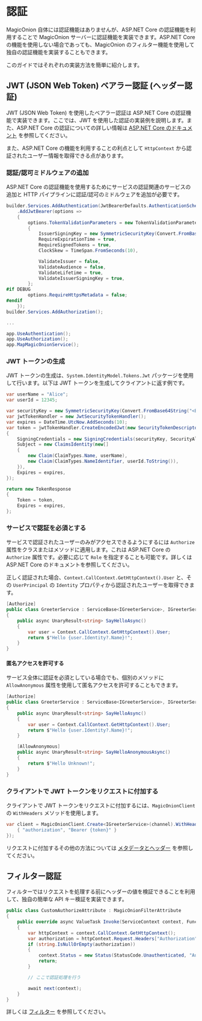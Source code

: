 # 認証

MagicOnion 自体には認証機能はありませんが、ASP.NET Core の認証機能を利用することで MagicOnion サーバーに認証機能を実装できます。ASP.NET Core の機能を使用しない場合であっても、MagicOnion のフィルター機能を使用して独自の認証機能を実装することもできます。

このガイドではそれぞれの実装方法を簡単に紹介します。

## JWT (JSON Web Token) ベアラー認証 (ヘッダー認証)

JWT (JSON Web Token) を使用したベアラー認証は ASP.NET Core の認証機能で実装できます。ここでは、JWT を使用した認証の実装例を説明します。また、ASP.NET Core の認証についての詳しい情報は [ASP.NET Core のドキュメント](https://learn.microsoft.com/en-us/aspnet/core/security/authentication/?view=aspnetcore-9.0) を参照してください。

また、ASP.NET Core の機能を利用することの利点として `HttpContext` から認証されたユーザー情報を取得できる点があります。

### 認証/認可ミドルウェアの追加
ASP.NET Core の認証機能を使用するためにサービスの認証関連のサービスの追加と HTTP パイプラインに認証/認可のミドルウェアを追加が必要です。

```csharp
builder.Services.AddAuthentication(JwtBearerDefaults.AuthenticationScheme)
    .AddJwtBearer(options =>
    {
        options.TokenValidationParameters = new TokenValidationParameters
        {
            IssuerSigningKey = new SymmetricSecurityKey(Convert.FromBase64String("<Base64EncodedSecretKey>")),
            RequireExpirationTime = true,
            RequireSignedTokens = true,
            ClockSkew = TimeSpan.FromSeconds(10),

            ValidateIssuer = false,
            ValidateAudience = false,
            ValidateLifetime = true,
            ValidateIssuerSigningKey = true,
        };
#if DEBUG
        options.RequireHttpsMetadata = false;
#endif
    });
builder.Services.AddAuthorization();

...

app.UseAuthentication();
app.UseAuthorization();
app.MapMagicOnionService();
```

### JWT トークンの生成

JWT トークンの生成は、`System.IdentityModel.Tokens.Jwt` パッケージを使用して行います。以下は JWT トークンを生成してクライアントに返す例です。

```csharp
var userName = "Alice";
var userId = 12345;

var securityKey = new SymmetricSecurityKey(Convert.FromBase64String("<Base64EncodedSecretKey>"));
var jwtTokenHandler = new JwtSecurityTokenHandler();
var expires = DateTime.UtcNow.AddSeconds(10);
var token = jwtTokenHandler.CreateEncodedJwt(new SecurityTokenDescriptor()
{
    SigningCredentials = new SigningCredentials(securityKey, SecurityAlgorithms.HmacSha256),
    Subject = new ClaimsIdentity(new[]
    {
        new Claim(ClaimTypes.Name, userName),
        new Claim(ClaimTypes.NameIdentifier, userId.ToString()),
    }),
    Expires = expires,
});

return new TokenResponse
{
    Token = token,
    Expires = expires,
};
```

### サービスで認証を必須とする

サービスで認証されたユーザーのみがアクセスできるようにするには `Authorize` 属性をクラスまたはメソッドに適用します。これは ASP.NET Core の `Authorize` 属性です。必要に応じて `Role` を指定することも可能です。詳しくは ASP.NET Core のドキュメントを参照してください。

正しく認証された場合、`Context.CallContext.GetHttpContext().User` と、その `UserPrincipal` の `Identity` プロパティから認証されたユーザーを取得できます。

```csharp
[Authorize]
public class GreeterService : ServiceBase<IGreeterService>, IGreeterService
{
    public async UnaryResult<string> SayHelloAsync()
    {
        var user = Context.CallContext.GetHttpContext().User;
        return $"Hello {user.Identity?.Name}!";
    }
}
```

#### 匿名アクセスを許可する

サービス全体に認証を必須としている場合でも、個別のメソッドに `AllowAnonymous` 属性を使用して匿名アクセスを許可することもできます。

```csharp
[Authorize]
public class GreeterService : ServiceBase<IGreeterService>, IGreeterService
{
    public async UnaryResult<string> SayHelloAsync()
    {
        var user = Context.CallContext.GetHttpContext().User;
        return $"Hello {user.Identity?.Name}!";
    }

    [AllowAnonymous]
    public async UnaryResult<string> SayHelloAnonymousAsync()
    {
        return $"Hello Unknown!";
    }
}
```

### クライアントで JWT トークンをリクエストに付加する
クライアントで JWT トークンをリクエストに付加するには、`MagicOnionClient` の `WithHeaders` メソッドを使用します。

```csharp
var client = MagicOnionClient.Create<IGreeterService>(channel).WithHeaders(new Metadata {
    { "authorization", "Bearer {token}" }
});
```

リクエストに付加するその他の方法については [メタデータとヘッダー](/unary/metadata) を参照してください。


## フィルター認証
フィルターではリクエストを処理する前にヘッダーの値を検証できることを利用して、独自の簡単な API キー検証を実装できます。

```csharp
public class CustomAuthorizeAttribute : MagicOnionFilterAttribute
{
    public override async ValueTask Invoke(ServiceContext context, Func<ServiceContext, ValueTask> next)
    {
        var httpContext = context.CallContext.GetHttpContext();
        var authorization = httpContext.Request.Headers["Authorization"];
        if (string.IsNullOrEmpty(authorization))
        {
            context.Status = new Status(StatusCode.Unauthenticated, "Authorization header is required.");
            return;
        }

        // ここで認証処理を行う

        await next(context);
    }
}
```

詳しくは [フィルター](/filter/) を参照してください。
